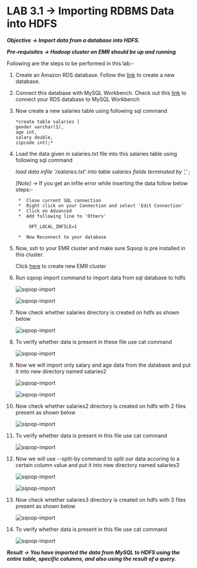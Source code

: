 # LAB 3.1 -> Importing RDBMS Data into HDFS

***Objective -> Import data from a database into HDFS.***

***Pre-requisites -> Hadoop cluster on EMR should be up and running***

Following are the steps to be performed in this lab:-

1. Create an Amazon RDS database. Follow the [link](https://github.com/nileshsingal/aws-practise/blob/master/Database/RDS/README.md) to create a new database.

2. Connect this database with MySQL Workbench. Check out this [link]() to connect your RDS database to MySQL Workbench

3. Now create a new salaries table using following sql command

    ```
    *create table salaries (
    gender varchar(1),
    age int,
    salary double,
    zipcode int);*
    ```
4. Load the data given in salaries.txt file into this salaries table using following sql command

    *load data infile '<path-to-file>/salaries.txt' into table salaries fields terminated by ',' ;*

    *[Note] ->* If you get an infile error while inserting the data follow below steps:-

        *  Close current SQL connection
        *  Right click on your Connection and select 'Edit Connection'
        *  Click on Advanced
        *  Add following line to 'Others'

            OPT_LOCAL_INFILE=1

        *  Now Reconnect to your database
5. Now, ssh to your EMR cluster and make sure Sqoop is pre installed in this cluster. 

    Click [here](https://github.com/nileshsingal/aws-practise/blob/master/Analytics/EMR/README.md) to create new EMR cluster
    
6. Run sqoop import command to import data from sql database to hdfs

    ![sqoop-import](https://github.com/nileshsingal/BigData/blob/master/images/3.1/1.png)
    
    
    ![sqoop-import](https://github.com/nileshsingal/BigData/blob/master/images/3.1/2.png)
    

7. Now check whether salaries directory is created on hdfs  as shown below

    ![sqoop-import](https://github.com/nileshsingal/BigData/blob/master/images/3.1/3.png)
    
    


8. To verify whether data is present in these file use cat command

    ![sqoop-import](https://github.com/nileshsingal/BigData/blob/master/images/3.1/4.png)
    

9. Now we will import only salary and age data from the database and put it into new directory named salaries2

    ![sqoop-import](https://github.com/nileshsingal/BigData/blob/master/images/3.1/5.png)
    
    
    ![sqoop-import](https://github.com/nileshsingal/BigData/blob/master/images/3.1/6.png)
    

10. Now check whether salaries2 directory is created on hdfs with 2 files present as shown below

    ![sqoop-import](https://github.com/nileshsingal/BigData/blob/master/images/3.1/7.png)

11. To verify whether data is present in this file use cat command

    ![sqoop-import](https://github.com/nileshsingal/BigData/blob/master/images/3.1/8.png)

12. Now we will use --split-by command to split our data accoring to a certain column value and put it into new directory named salaries3

    ![sqoop-import](https://github.com/nileshsingal/BigData/blob/master/images/3.1/9.png)
    
    ![sqoop-import](https://github.com/nileshsingal/BigData/blob/master/images/3.1/10.png)

13. Now check whether salaries3 directory is created on hdfs with 3 files present as shown below

    ![sqoop-import](https://github.com/nileshsingal/BigData/blob/master/images/3.1/11.png)


14. To verify whether data is present in this file use cat command

    ![sqoop-import](https://github.com/nileshsingal/BigData/blob/master/images/3.1/12.png)


***Result -> You have imported the data from MySQL to HDFS using the entire table, specific columns, and also using the result of a query.***

